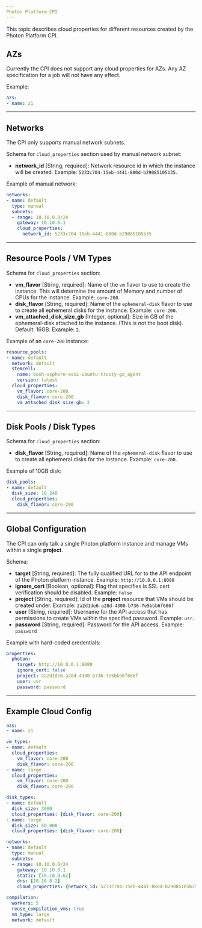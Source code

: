 ```yaml
---
Photon Platform CPI
---
```


This topic describes cloud properties for different resources created by the Photon Platform CPI.

## <a id='azs'></a> AZs

Currently the CPI does not support any cloud properties for AZs. Any AZ specification for a job will not have any effect.

Example:

```yaml
azs:
- name: z1
```

---
## <a id='networks'></a> Networks

The CPI only supports manual network subnets.

Schema for `cloud_properties` section used by manual network subnet:

* **network_id** [String, required]: Network resource id in which the instance will be created. Example: `5233c704-15eb-4441-880d-b29085105b35`.

Example of manual network:

```yaml
networks:
- name: default
  type: manual
  subnets:
  - range: 10.10.0.0/24
    gateway: 10.10.0.1
    cloud_properties:
      network_id: 5233c704-15eb-4441-880d-b29085105b35
```

---
## <a id='resource-pools'></a> Resource Pools / VM Types

Schema for `cloud_properties` section:

* **vm_flavor** [String, required]: Name of the `vm` flavor to use to create the instance. This will determine the amount of Memory and number of CPUs for the instance. Example: `core-200`.
* **disk_flavor** [String, required]: Name of the `ephemeral-disk` flavor to use to create all ephemeral disks for the instance. Example: `core-200`.
* **vm_attached_disk_size_gb** [Integer, optional]: Size in GB of the ephemeral-disk attached to the instance. (This is not the boot disk). Default: 16GB. Example: `2`.

Example of an `core-200` instance:

```yaml
resource_pools:
- name: default
  network: default
  stemcell:
    name: bosh-vsphere-esxi-ubuntu-trusty-go_agent
    version: latest
  cloud_properties:
    vm_flavor: core-200
    disk_flavor: core-200
    vm_attached_disk_size_gb: 2
```

---
## <a id='disk-pools'></a> Disk Pools / Disk Types

Schema for `cloud_properties` section:

* **disk_flavor** [String, required]: Name of the `ephemeral-disk` flavor to use to create all ephemeral disks for the instance. Example: `core-200`.

Example of 10GB disk:

```yaml
disk_pools:
- name: default
  disk_size: 10_240
  cloud_properties:
    disk_flavor: core-200
```

---
## <a id='global'></a> Global Configuration

The CPI can only talk a single Photon platform instance and manage VMs within a single **project**.

Schema:

* **target** [String, required]: The fully qualified URL for to the API endpoint of the Photon platform instance. Example: `http://10.0.0.1:8080`
* **ignore\_cert** [Boolean, optional]: Flag that specifies is SSL cert verification should be disabled. Example: `false`
* **project** [String, required]: Id of the **project** resource that VMs should be created under. Example: `2a2d1de6-a28d-4300-b736-7e5bbb6f666f`
* **user** [String, required]: Username for the API access that has permissions to create VMs within the specified password. Example: `usr`.
* **password** [String, required]: Password for the API access. Example: `password`


Example with hard-coded credentials:

```yaml
properties:
  photon:
    target: http://10.0.0.1:8080
    ignore_cert: false
    project: 2a2d1de6-a28d-4300-b736-7e5bbb6f666f
    user: usr
    password: password
```

---
## <a id='cloud-config'></a> Example Cloud Config

```yaml
azs:
- name: z1

vm_types:
- name: default
  cloud_properties:
    vm_flavor: core-200
    disk_flavor: core-200
- name: large
  cloud_properties:
    vm_flavor: core-200
    disk_flavor: core-200

disk_types:
- name: default
  disk_size: 3000
  cloud_properties: {disk_flavor: core-200}
- name: large
  disk_size: 50_000
  cloud_properties: {disk_flavor: core-200}

networks:
- name: default
  type: manual
  subnets:
  - range: 10.10.0.0/24
    gateway: 10.10.0.1
    static: [10.10.0.62]
    dns: [10.10.0.2]
    cloud_properties: {network_id: 5233c704-15eb-4441-880d-b29085105b35}

compilation:
  workers: 5
  reuse_compilation_vms: true
  vm_type: large
  network: default
```
